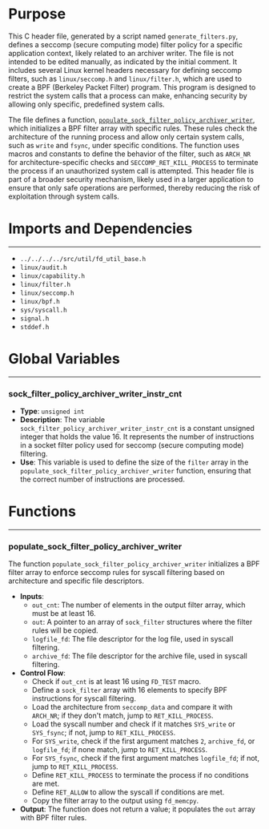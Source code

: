 # Purpose
This C header file, generated by a script named `generate_filters.py`, defines a seccomp (secure computing mode) filter policy for a specific application context, likely related to an archiver writer. The file is not intended to be edited manually, as indicated by the initial comment. It includes several Linux kernel headers necessary for defining seccomp filters, such as `linux/seccomp.h` and `linux/filter.h`, which are used to create a BPF (Berkeley Packet Filter) program. This program is designed to restrict the system calls that a process can make, enhancing security by allowing only specific, predefined system calls.

The file defines a function, [`populate_sock_filter_policy_archiver_writer`](#populate_sock_filter_policy_archiver_writer), which initializes a BPF filter array with specific rules. These rules check the architecture of the running process and allow only certain system calls, such as `write` and `fsync`, under specific conditions. The function uses macros and constants to define the behavior of the filter, such as `ARCH_NR` for architecture-specific checks and `SECCOMP_RET_KILL_PROCESS` to terminate the process if an unauthorized system call is attempted. This header file is part of a broader security mechanism, likely used in a larger application to ensure that only safe operations are performed, thereby reducing the risk of exploitation through system calls.
# Imports and Dependencies

---
- `../../../../src/util/fd_util_base.h`
- `linux/audit.h`
- `linux/capability.h`
- `linux/filter.h`
- `linux/seccomp.h`
- `linux/bpf.h`
- `sys/syscall.h`
- `signal.h`
- `stddef.h`


# Global Variables

---
### sock\_filter\_policy\_archiver\_writer\_instr\_cnt
- **Type**: `unsigned int`
- **Description**: The variable `sock_filter_policy_archiver_writer_instr_cnt` is a constant unsigned integer that holds the value 16. It represents the number of instructions in a socket filter policy used for seccomp (secure computing mode) filtering.
- **Use**: This variable is used to define the size of the `filter` array in the `populate_sock_filter_policy_archiver_writer` function, ensuring that the correct number of instructions are processed.


# Functions

---
### populate\_sock\_filter\_policy\_archiver\_writer<!-- {{#callable:populate_sock_filter_policy_archiver_writer}} -->
The function `populate_sock_filter_policy_archiver_writer` initializes a BPF filter array to enforce seccomp rules for syscall filtering based on architecture and specific file descriptors.
- **Inputs**:
    - `out_cnt`: The number of elements in the output filter array, which must be at least 16.
    - `out`: A pointer to an array of `sock_filter` structures where the filter rules will be copied.
    - `logfile_fd`: The file descriptor for the log file, used in syscall filtering.
    - `archive_fd`: The file descriptor for the archive file, used in syscall filtering.
- **Control Flow**:
    - Check if `out_cnt` is at least 16 using `FD_TEST` macro.
    - Define a `sock_filter` array with 16 elements to specify BPF instructions for syscall filtering.
    - Load the architecture from `seccomp_data` and compare it with `ARCH_NR`; if they don't match, jump to `RET_KILL_PROCESS`.
    - Load the syscall number and check if it matches `SYS_write` or `SYS_fsync`; if not, jump to `RET_KILL_PROCESS`.
    - For `SYS_write`, check if the first argument matches `2`, `archive_fd`, or `logfile_fd`; if none match, jump to `RET_KILL_PROCESS`.
    - For `SYS_fsync`, check if the first argument matches `logfile_fd`; if not, jump to `RET_KILL_PROCESS`.
    - Define `RET_KILL_PROCESS` to terminate the process if no conditions are met.
    - Define `RET_ALLOW` to allow the syscall if conditions are met.
    - Copy the filter array to the output using `fd_memcpy`.
- **Output**: The function does not return a value; it populates the `out` array with BPF filter rules.


